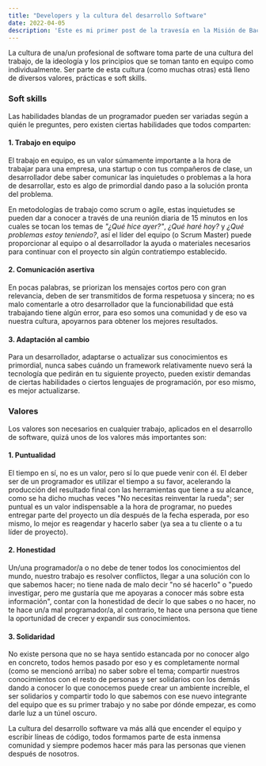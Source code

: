 ```yaml
---
title: "Developers y la cultura del desarrollo Software"
date: 2022-04-05
description: 'Este es mi primer post de la travesía en la Misión de Backend con Node JS de Launch X.'
---
```


La cultura de una/un profesional de software toma parte de una cultura del trabajo, de la ideología y los principios que se toman tanto en equipo como individualmente.
Ser parte de esta cultura (como muchas otras) está lleno de diversos valores, prácticas e soft skills.

### Soft skills
Las habilidades blandas de un programador pueden ser variadas según a quién le preguntes, pero existen ciertas habilidades que todos comparten:

#### 1. Trabajo en equipo
El trabajo en equipo, es un valor súmamente importante a la hora de trabajar para una empresa, una startup o con tus compañeros de clase, un desarrollador debe saber comunicar las inquietudes o problemas a la hora de desarrollar, esto es algo de primordial dando paso a la solución pronta del problema.

En metodologías de trabajo como scrum o agile, estas inquietudes se pueden dar a conocer a través de una reunión diaria de 15 minutos en los cuales se tocan los temas de *"¿Qué hice ayer?"*, *¿Qué haré hoy?* y *¿Qué problemas estoy teniendo?*, así el líder del equipo (o Scrum Master) puede proporcionar al equipo o al desarrollador la ayuda o materiales necesarios para continuar con el proyecto sin algún contratiempo establecido.

#### 2. Comunicación asertiva
En pocas palabras, se priorizan los mensajes cortos pero con gran relevancia, deben de ser transmitidos de forma respetuosa y sincera; no es malo comentarle a otro desarrollador que la funcionabilidad que está trabajando tiene algún error, para eso somos una comunidad y de eso va nuestra cultura, apoyarnos para obtener los mejores resultados.

#### 3. Adaptación al cambio
Para un desarrollador, adaptarse o actualizar sus conocimientos es primordial, nunca sabes cuándo un framework relativamente nuevo será la tecnología que pedirán en tu siguiente proyecto, pueden existir demandas de ciertas habilidades o ciertos lenguajes de programación, por eso mismo, es mejor actualizarse.

### Valores 
Los valores son necesarios en cualquier trabajo, aplicados en el desarrollo de software, quizá unos de los valores más importantes son:

#### 1. Puntualidad
El tiempo en sí, no es un valor, pero sí lo que puede venir con él. El deber ser de un programador es utilizar el tiempo a su favor, acelerando la producción del resultado final con las herramientas que tiene a su alcance, como se ha dicho muchas veces "No necesitas reinventar la rueda"; ser puntual es un valor indispensable a la hora de programar, no puedes entregar parte del proyecto un día después de la fecha esperada, por eso mismo, lo mejor es reagendar y hacerlo saber (ya sea a tu cliente o a tu líder de proyecto).

#### 2. Honestidad
Un/una programador/a o no debe de tener todos los conocimientos del mundo, nuestro trabajo es resolver conflictos, llegar a una solución con lo que sabemos hacer; no tiene nada de malo decir "no sé hacerlo" o "puedo investigar, pero me gustaría que me apoyaras a conocer más sobre esta información", contar con la honestidad de decir lo que sabes o no hacer, no te hace un/a mal programador/a, al contrario, te hace una persona que tiene la oportunidad de crecer y expandir sus conocimientos.

#### 3. Solidaridad
No existe persona que no se haya sentido estancada por no conocer algo en concreto, todos hemos pasado por eso y es completamente normal (como se mencionó arriba) no saber sobre el tema; compartir nuestros conocimientos con el resto de personas y ser solidarios con los demás dando a conocer lo que conocemos puede crear un ambiente increíble, el ser solidarios y compartir todo lo que sabemos con ese nuevo integrante del equipo que es su primer trabajo y no sabe por dónde empezar, es como darle luz a un túnel oscuro.

La cultura del desarrollo software va más allá que encender el equipo y escribir líneas de código, todos formamos parte de esta inmensa comunidad y siempre podemos hacer más para las personas que vienen después de nosotros.
